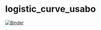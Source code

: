 # logistic_curve_usabo
[![Binder](https://mybinder.org/badge_logo.svg)](https://mybinder.org/v2/gh/crgl/logistic_curve_usabo/HEAD)
